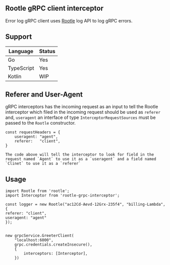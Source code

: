 ## Rootle gRPC client interceptor 

Error log gRPC client uses [Rootle](https://github.com/telia-oss/rootle#grpc-structure) log API to log gRPC errors.

## Support 

| Language      | Status |
| ------------- | ------------- |
| Go            |Yes |
| TypeScript    |Yes  |
| Kotlin        | WIP|

## Referer and User-Agent

gRPC interceptors has the incoming request as an input to tell the Rootle interceptor which filed in the incoming request should be used as `referer` and, `useragent` an interface of type `InterceptorRequestSources` must be passed to the `Rootle` constructor. 

```
const requestHeaders = {
    useragent: "agent",
    referer:   "client",
}

The code above will tell the interceptor to look for field in the request named `Agent` to use it as a `useragent` and a field named `Clinet` to use it as a `referer`
```

## Usage

```
import Rootle from 'rootle';
import Interceptor from 'rootle-grpc-interceptor';

const logger = new Rootle("ac12Cd-Aevd-12Grx-235f4", "billing-Lambda", {
referer: "client",
useragent: "agent"
});


new grpcService.GreeterClient(
    "localhost:6000",
    grpc.credentials.createInsecure(),
    {
        interceptors: [Interceptor],
    })

```
